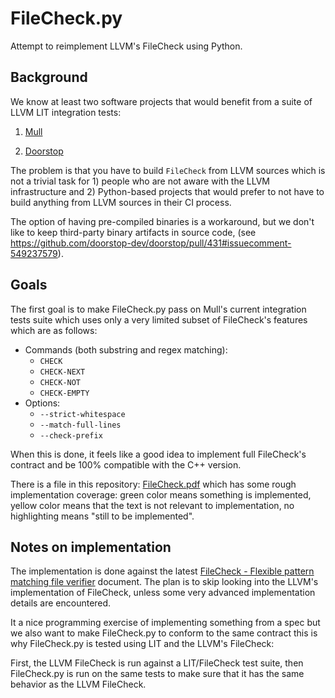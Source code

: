 # FileCheck.py

Attempt to reimplement LLVM's FileCheck using Python.

## Background

We know at least two software projects that would benefit from a suite of
LLVM LIT integration tests:

1. [Mull](https://github.com/mull-project/mull)

2. [Doorstop](https://github.com/doorstop-dev/doorstop/pull/431)

The problem is that you have to build `FileCheck` from LLVM sources
which is not a trivial task for 1) people who are not aware with the LLVM
infrastructure and 2) Python-based projects that would prefer to not have
to build anything from LLVM sources in their CI process.

The option of having pre-compiled binaries is a workaround, but we don't like to
keep third-party binary artifacts in source code,
(see https://github.com/doorstop-dev/doorstop/pull/431#issuecomment-549237579).

## Goals

The first goal is to make FileCheck.py pass on Mull's current integration
tests suite which uses only a very limited subset of FileCheck's features which
are as follows:

- Commands (both substring and regex matching):
  - `CHECK`
  - `CHECK-NEXT`
  - `CHECK-NOT`
  - `CHECK-EMPTY`
- Options:
  - `--strict-whitespace`
  - `--match-full-lines`
  - `--check-prefix`

When this is done, it feels like a good idea to implement full FileCheck's
contract and be 100% compatible with the C++ version.

There is a file in this repository: [FileCheck.pdf](FileCheck.pdf) which has
some rough implementation coverage: green color means something is implemented,
yellow color means that the text is not relevant to implementation, no
highlighting means "still to be implemented".

## Notes on implementation

The implementation is done against the latest
[FileCheck - Flexible pattern matching file verifier](https://llvm.org/docs/CommandGuide/FileCheck.html)
document. The plan is to skip looking into the LLVM's implementation of
FileCheck, unless some very advanced implementation details are encountered.

It a nice programming exercise of implementing something from a spec but we also
want to make FileCheck.py to conform to the same contract this is why
FileCheck.py is tested using LIT and the LLVM's FileCheck:

First, the LLVM FileCheck is run against a LIT/FileCheck test suite, then
FileCheck.py is run on the same tests to make sure that it has the same behavior
as the LLVM FileCheck.
